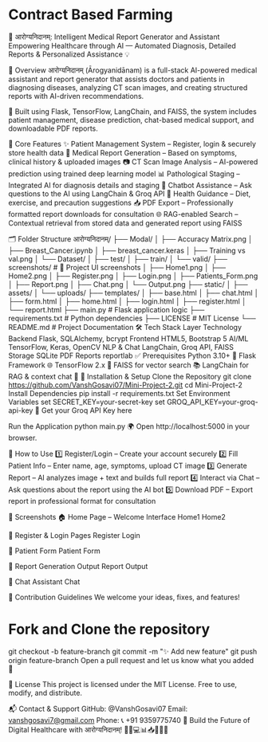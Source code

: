 # Contract Based Farming
🏥 आरोग्यनिदानम्: Intelligent Medical Report Generator and Assistant
Empowering Healthcare through AI — Automated Diagnosis, Detailed Reports & Personalized Assistance 💡

📌 Overview
आरोग्यनिदानम् (Ārogyanidānam) is a full-stack AI-powered medical assistant and report generator that assists doctors and patients in diagnosing diseases, analyzing CT scan images, and creating structured reports with AI-driven recommendations.

🚀 Built using Flask, TensorFlow, LangChain, and FAISS, the system includes patient management, disease prediction, chat-based medical support, and downloadable PDF reports.

🧠 Core Features
✨ Patient Management System – Register, login & securely store health data
🧾 Medical Report Generation – Based on symptoms, clinical history & uploaded images
📷 CT Scan Image Analysis – AI-powered prediction using trained deep learning model
📊 Pathological Staging – Integrated AI for diagnosis details and staging
💬 Chatbot Assistance – Ask questions to the AI using LangChain & Groq API
🥗 Health Guidance – Diet, exercise, and precaution suggestions
📥 PDF Export – Professionally formatted report downloads for consultation
🌐 RAG-enabled Search – Contextual retrieval from stored data and generated report using FAISS

🗂️ Folder Structure
आरोग्यनिदानम्/
├── Modal/
│   ├── Accuracy Matrix.png
│   ├── Breast_Cancer.ipynb
│   ├── breast_cancer.keras
│   ├── Training vs val.png
│   └── Dataset/
│       ├── test/
│       ├── train/
│       └── valid/
├── screenshots/              # 📸 Project UI screenshots
│   ├── Home1.png
│   ├── Home2.png
│   ├── Register.png
│   ├── Login.png
│   ├── Patients_Form.png
│   ├── Report.png
│   ├── Chat.png
│   └── Output.png
├── static/
│   ├── assets/
│   └── uploads/
├── templates/
│   ├── base.html
│   ├── chat.html
│   ├── form.html
│   ├── home.html
│   ├── login.html
│   ├── register.html
│   └── report.html
├── main.py                    # Flask application logic
├── requirements.txt           # Python dependencies
├── LICENSE                    # MIT License
└── README.md                  # Project Documentation
🛠️ Tech Stack
Layer	Technology
Backend	Flask, SQLAlchemy, bcrypt
Frontend	HTML5, Bootstrap 5
AI/ML	TensorFlow, Keras, OpenCV
NLP & Chat	LangChain, Groq API, FAISS
Storage	SQLite
PDF Reports	reportlab
✅ Prerequisites
Python 3.10+ 🐍
Flask Framework 🌐
TensorFlow 2.x 🧠
FAISS for vector search 📚
LangChain for RAG & context chat 🤖
🔧 Installation & Setup
Clone the Repository
git clone https://github.com/VanshGosavi07/Mini-Project-2.git
cd Mini-Project-2
Install Dependencies
pip install -r requirements.txt
Set Environment Variables
set SECRET_KEY=your-secret-key
set GROQ_API_KEY=your-groq-api-key
🔐 Get your Groq API Key here

Run the Application
python main.py
🌍 Open http://localhost:5000 in your browser.

📘 How to Use
1️⃣ Register/Login – Create your account securely
2️⃣ Fill Patient Info – Enter name, age, symptoms, upload CT image
3️⃣ Generate Report – AI analyzes image + text and builds full report
4️⃣ Interact via Chat – Ask questions about the report using the AI bot
5️⃣ Download PDF – Export report in professional format for consultation

📸 Screenshots
🏠 Home Page – Welcome Interface
Home1
Home2

🔐 Register & Login Pages
Register
Login

📝 Patient Form
Patient Form

📄 Report Generation Output
Report
Output

💬 Chat Assistant
Chat

🤝 Contribution Guidelines
We welcome your ideas, fixes, and features!

# Fork and Clone the repository
git checkout -b feature-branch
git commit -m "✨ Add new feature"
git push origin feature-branch
Open a pull request and let us know what you added 🔧

📜 License
This project is licensed under the MIT License.
Free to use, modify, and distribute.

📬 Contact & Support
GitHub: @VanshGosavi07
Email: vanshgosavi7@gmail.com
Phone: 📞 +91 9359775740
🚀 Build the Future of Digital Healthcare with आरोग्यनिदानम्!
🧑‍⚕️💻📊📥🧠💬📄
